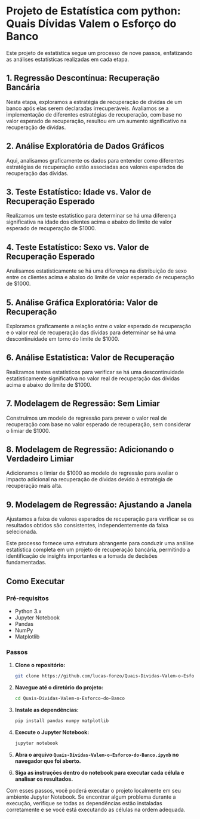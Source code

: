 # Projeto de Estatística com python: Quais Dívidas Valem o Esforço do Banco

Este projeto de estatística segue um processo de nove passos, enfatizando as análises estatísticas realizadas em cada etapa.

## 1. Regressão Descontínua: Recuperação Bancária

Nesta etapa, exploramos a estratégia de recuperação de dívidas de um banco após elas serem declaradas irrecuperáveis. Avaliamos se a implementação de diferentes estratégias de recuperação, com base no valor esperado de recuperação, resultou em um aumento significativo na recuperação de dívidas.

## 2. Análise Exploratória de Dados Gráficos

Aqui, analisamos graficamente os dados para entender como diferentes estratégias de recuperação estão associadas aos valores esperados de recuperação das dívidas.

## 3. Teste Estatístico: Idade vs. Valor de Recuperação Esperado

Realizamos um teste estatístico para determinar se há uma diferença significativa na idade dos clientes acima e abaixo do limite de valor esperado de recuperação de \$1000.

## 4. Teste Estatístico: Sexo vs. Valor de Recuperação Esperado

Analisamos estatisticamente se há uma diferença na distribuição de sexo entre os clientes acima e abaixo do limite de valor esperado de recuperação de \$1000.

## 5. Análise Gráfica Exploratória: Valor de Recuperação

Exploramos graficamente a relação entre o valor esperado de recuperação e o valor real de recuperação das dívidas para determinar se há uma descontinuidade em torno do limite de \$1000.

## 6. Análise Estatística: Valor de Recuperação

Realizamos testes estatísticos para verificar se há uma descontinuidade estatisticamente significativa no valor real de recuperação das dívidas acima e abaixo do limite de \$1000.

## 7. Modelagem de Regressão: Sem Limiar

Construímos um modelo de regressão para prever o valor real de recuperação com base no valor esperado de recuperação, sem considerar o limiar de \$1000.

## 8. Modelagem de Regressão: Adicionando o Verdadeiro Limiar

Adicionamos o limiar de \$1000 ao modelo de regressão para avaliar o impacto adicional na recuperação de dívidas devido à estratégia de recuperação mais alta.

## 9. Modelagem de Regressão: Ajustando a Janela

Ajustamos a faixa de valores esperados de recuperação para verificar se os resultados obtidos são consistentes, independentemente da faixa selecionada.

Este processo fornece uma estrutura abrangente para conduzir uma análise estatística completa em um projeto de recuperação bancária, permitindo a identificação de insights importantes e a tomada de decisões fundamentadas.

## Como Executar

### Pré-requisitos
- Python 3.x
- Jupyter Notebook
- Pandas
- NumPy
- Matplotlib

### Passos

1. **Clone o repositório:**
   ```bash
   git clone https://github.com/lucas-fonzo/Quais-Dividas-Valem-o-Esforco-do-Banco.git
   ```

2. **Navegue até o diretório do projeto:**
   ```bash
   cd Quais-Dividas-Valem-o-Esforco-do-Banco
   ```

3. **Instale as dependências:**
   ```bash
   pip install pandas numpy matplotlib
   ```

4. **Execute o Jupyter Notebook:**
   ```bash
   jupyter notebook
   ```

5. **Abra o arquivo `Quais-Dividas-Valem-o-Esforco-do-Banco.ipynb` no navegador que foi aberto.**

6. **Siga as instruções dentro do notebook para executar cada célula e analisar os resultados.**

Com esses passos, você poderá executar o projeto localmente em seu ambiente Jupyter Notebook. Se encontrar algum problema durante a execução, verifique se todas as dependências estão instaladas corretamente e se você está executando as células na ordem adequada.
